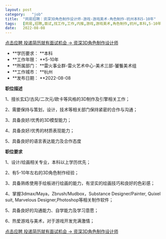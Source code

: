 ```yaml
---
layout:	post
category:	"job"
title:	"网易招聘：资深3D角色制作设计师-游戏-游戏美术-角色制作-杭州本科5-10年"
tags:	[网易,招聘,面试,找工作,工作,内推,游戏,游戏美术,角色制作,杭州,本科,5-10年]
date:	2022-08-08
---
```


[点击应聘 投递简历就有面试机会 ->  资深3D角色制作设计师](http://mobile.bole.netease.com/bole/boleDetail?id=27573&employeeId=346f03c3cda5f04c&key=all)



- **学历要求： **本科
- **工作年限： **5-10年
- **所属部门： **雷火事业群-雷火艺术中心-美术三部-饕餮美术组
- **工作城市： **杭州
- **发布日期： **2022-08-08



**职位描述**

1、擅长玄幻/古风/二次元/欧卡等风格的3D制作及引擎相关工作；

2、需要保持与策划，设计，技术等相关部门保持紧密的合作与沟通；

3、具备良好/优秀的3D模型能力；

4、具备良好/优秀的材质表现能力；

5、具备良好的语言表达能力及合作态度



**职位要求**

1、设计/绘画相关专业，本科以上学历优先；

2、有5-10年左右的3D角色制作经验；

3、具备熟练使用手绘板进行绘画的能力，有坚实的绘画技巧和良好的色彩感；

4、掌握3dmax/Maya，Zbrush/Mudbox，Substance Designer/Painter, Quixel suit, Marvelous Designer,Photoshop等相关制作软件；

5、具备良好的沟通能力、自学能力及学习意愿；

6、热爱游戏与美术，对于游戏开发充满激情；



[点击应聘 投递简历就有面试机会 ->  资深3D角色制作设计师](http://mobile.bole.netease.com/bole/boleDetail?id=27573&employeeId=346f03c3cda5f04c&key=all)